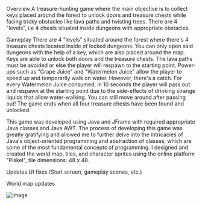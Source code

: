 Overview
A treasure-hunting game where the main objective is to collect keys placed around the forest to unlock doors and treasure chests while facing tricky obstacles like lava paths and twisting trees. There are 4 "levels", i.e 4 chests situated inside dungeons with appropriate obstacles.

Gameplay
There are 4 "levels" situated around the forest where there's 4 treasure chests located inside of locked dungeons. You can only open said dungeons with the help of a key, which are also placed around the map. Keys are able to unlock both doors and the treasure chests. The lava paths must be avoided or else the player will respawn to the starting point. Power-ups such as "Grape Juice" and "Watermelon Juice" allow the player to speed up and temporarily walk on water. However, there's a catch. For every Watermelon Juice consumed, in 10 seconds the player will pass out and respawn at the starting point due to the side-effects of drinking strange liquids that allow water-walking. You can still move around after passing out! The game ends when all four treasure chests have been found and unlocked.

This game was developed using Java and JFrame with required appropriate Java classes and Java AWT. The process of developing this game was greatly gratifying and allowed me to further delve into the intricacies of Java's object-oriented programming and abstraction of classes, which are some of the most fundamental concepts of programming. I designed and created the world map, tiles, and character sprites using the online platform "Piskel", tile dimensions: 48 x 48.

Updates
UI fixes (Start screen, gameplay scenes, etc.)

World map updates

![image](https://github.com/user-attachments/assets/94d2df6c-21b9-48b7-ab1b-41f504f44ae4)

